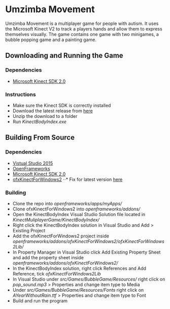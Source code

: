 # Umzimba Movement
Umzimba Movement is a multiplayer game for people with autism. It uses the Microsoft Kinect V2 to track a players hands and allow them to express themselves visually.
The game contains one game with two minigames, a bubble popping game and a painting game.

## Downloading and Running the Game
### Dependencies
* [Microsoft Kinect SDK 2.0](https://www.microsoft.com/en-us/download/details.aspx?id=44561)

### Instructions
* Make sure the Kinect SDK is correctly installed
* Download the latest release from [here](https://github.com/Seanie96/KinectMultiplayerGame/releases)
* Unzip the download to a folder
* Run *KinectBodyIndex.exe*

## Building From Source
### Dependencies
* [Vistual Studio 2015](https://www.visualstudio.com/downloads/)
* [OpenFrameworks](https://github.com/openframeworks/openFrameworks)
* [Microsoft Kinect SDK 2.0](https://www.microsoft.com/en-us/download/details.aspx?id=44561)
* [ofxKinectForWindows2](https://github.com/elliotwoods/ofxKinectForWindows2)
⋅⋅* Fix for latest version [here](https://github.com/elliotwoods/ofxKinectForWindows2/issues/76)

### Building
* Clone the repo into *openframeworks/apps/myApps/*
* Clone ofxKinectForWindows2 into *openframeworks/addons/*
* Open the KinectBodyIndex Visual Studio Solution file located in *KinectMuliplayerGame/KinectBodyIndex/*
* Right click the KinectBodyIndex solution in Visual Studio and Add > Existing Project
* Add the ofxKinectForWindows2 project inside *openframeworks/addons/ofxKinectForWindows2/ofxKinectForWindows2Lib/*
* In Property Manager in Visual Studio click Add Existing Property Sheet and add the property sheet inside *openframeworks/addons/ofxKinectForWindows2/*
* In the KinectBodyIndex solution, right click References and Add Reference, tick *ofxKinectForWindows2Lib*
* In Visual Studio under *src/Games/BubbleGame/Resources/* right click on *pop_sound.mp3* > Properties and change item type to Media
* Under *src/Games/BubbleGame/Resources/Fonts* right click on *AYearWithoutRain.ttf* > Properties and change item type to Font
* Build and run the program
